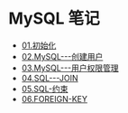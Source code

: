 # MySQL 笔记

* [01.初始化]()
* [02.MySQL---创建用户]()
* [03.MySQL---用户权限管理]()
* [04.SQL---JOIN]()
* [05.SQL-约束]()
* [06.FOREIGN-KEY]()
